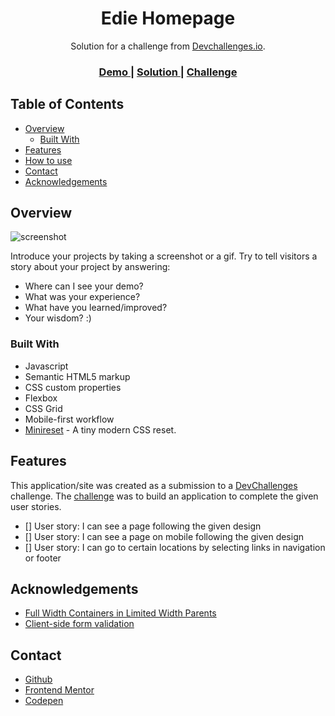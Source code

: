<h1 align="center">Edie Homepage</h1>

<div align="center">
   Solution for a challenge from  <a href="http://devchallenges.io" target="_blank">Devchallenges.io</a>.
</div>

<div align="center">
  <h3>
    <a href="je-jo.github.io/edie-homepage/">
      Demo
    </a>
    <span> | </span>
    <a href="https://github.com/je-jo/edie-homepage">
      Solution
    </a>
    <span> | </span>
    <a href="https://devchallenges.io/challenges/xobQBuf8zWWmiYMIAZe0">
      Challenge
    </a>
  </h3>
</div>

## Table of Contents

- [Overview](#overview)
  - [Built With](#built-with)
- [Features](#features)
- [How to use](#how-to-use)
- [Contact](#contact)
- [Acknowledgements](#acknowledgements)

## Overview

![screenshot](https://raw.githubusercontent.com/je-jo/edie-homepage/main/images/edie-homepage.png)

Introduce your projects by taking a screenshot or a gif. Try to tell visitors a story about your project by answering:

- Where can I see your demo?
- What was your experience?
- What have you learned/improved?
- Your wisdom? :)

### Built With

- Javascript
- Semantic HTML5 markup
- CSS custom properties
- Flexbox
- CSS Grid
- Mobile-first workflow
- [Minireset](https://awesomeopensource.com/project/jgthms/minireset.css?categoryPage=29) - A tiny modern CSS reset. 

## Features

This application/site was created as a submission to a [DevChallenges](https://devchallenges.io/challenges) challenge. The [challenge](https://devchallenges.io/challenges/xobQBuf8zWWmiYMIAZe0) was to build an application to complete the given user stories.

- [] User story: I can see a page following the given design
- [] User story: I can see a page on mobile following the given design
- [] User story: I can go to certain locations by selecting links in navigation or footer

## Acknowledgements

- [Full Width Containers in Limited Width Parents](https://css-tricks.com/full-width-containers-limited-width-parents/)
- [Client-side form validation](https://developer.mozilla.org/en-US/docs/Learn/Forms/Form_validation)

## Contact

- [Github](https://github.com/je-jo)
- [Frontend Mentor](https://www.frontendmentor.io/profile/je-jo)
- [Codepen](https://codepen.io/je-jo)
